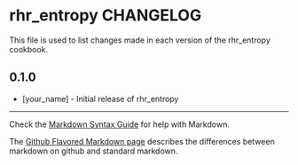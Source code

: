 rhr_entropy CHANGELOG
=====================

This file is used to list changes made in each version of the rhr_entropy cookbook.

0.1.0
-----
- [your_name] - Initial release of rhr_entropy

- - -
Check the [Markdown Syntax Guide](http://daringfireball.net/projects/markdown/syntax) for help with Markdown.

The [Github Flavored Markdown page](http://github.github.com/github-flavored-markdown/) describes the differences between markdown on github and standard markdown.
